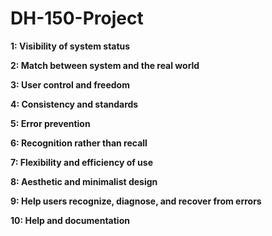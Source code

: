# DH-150-Project

**1: Visibility of system status**

**2: Match between system and the real world**

**3: User control and freedom**

**4: Consistency and standards**

**5: Error prevention**

**6: Recognition rather than recall**

**7: Flexibility and efficiency of use**

**8: Aesthetic and minimalist design**

**9: Help users recognize, diagnose, and recover from errors**

**10: Help and documentation**
